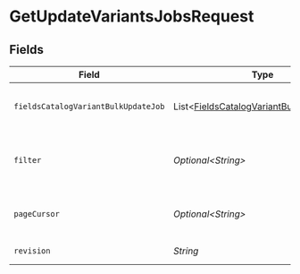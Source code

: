 # GetUpdateVariantsJobsRequest


## Fields

| Field                                                                                                                                                                   | Type                                                                                                                                                                    | Required                                                                                                                                                                | Description                                                                                                                                                             |
| ----------------------------------------------------------------------------------------------------------------------------------------------------------------------- | ----------------------------------------------------------------------------------------------------------------------------------------------------------------------- | ----------------------------------------------------------------------------------------------------------------------------------------------------------------------- | ----------------------------------------------------------------------------------------------------------------------------------------------------------------------- |
| `fieldsCatalogVariantBulkUpdateJob`                                                                                                                                     | List\<[FieldsCatalogVariantBulkUpdateJob](../../models/operations/FieldsCatalogVariantBulkUpdateJob.md)>                                                                | :heavy_minus_sign:                                                                                                                                                      | For more information please visit https://developers.klaviyo.com/en/v2024-10-15/reference/api-overview#sparse-fieldsets                                                 |
| `filter`                                                                                                                                                                | *Optional\<String>*                                                                                                                                                     | :heavy_minus_sign:                                                                                                                                                      | For more information please visit https://developers.klaviyo.com/en/v2024-10-15/reference/api-overview#filtering<br>Allowed field(s)/operator(s):<br>`status`: `equals` |
| `pageCursor`                                                                                                                                                            | *Optional\<String>*                                                                                                                                                     | :heavy_minus_sign:                                                                                                                                                      | For more information please visit https://developers.klaviyo.com/en/v2024-10-15/reference/api-overview#pagination                                                       |
| `revision`                                                                                                                                                              | *String*                                                                                                                                                                | :heavy_check_mark:                                                                                                                                                      | API endpoint revision (format: YYYY-MM-DD[.suffix])                                                                                                                     |